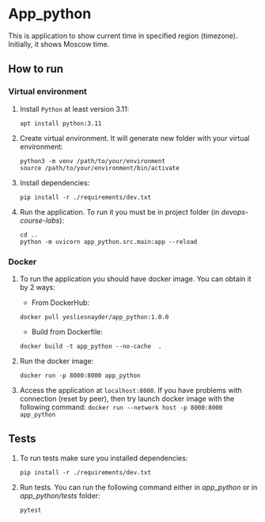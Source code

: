 # App_python

This is application to show current time in specified region (timezone).
Initially, it shows Moscow time.

## How to run

### Virtual environment

1. Install `Python` at least version 3.11:

    ```shell
    apt install python:3.11
   ```

1. Create virtual environment. It will generate new folder with your virtual environment:

    ```shell
    python3 -m venv /path/to/your/environment
   source /path/to/your/environment/bin/activate
   ```

1. Install dependencies:

    ```shell
   pip install -r ./requirements/dev.txt
   ```

1. Run the application. To run it you must be in project folder (in *devops-course-labs*):

    ```shell
   cd ..
   python -m uvicorn app_python.src.main:app --reload
   ```

### Docker

1. To run the application you should have docker image. You can obtain it by 2 ways:
   - From DockerHub:
   ```shell
   docker pull yesliesnayder/app_python:1.0.0
   ```
   
   - Build from Dockerfile:
   ```shell
   docker build -t app_python --no-cache  .
   ```

1. Run the docker image:

   ```shell
   docker run -p 8000:8000 app_python
   ```

1. Access the application at `localhost:8000`. If you have problems with connection
(reset by peer), then try launch docker image with the following
command: `docker run --network host -p 8000:8000 app_python`

## Tests

1. To run tests make sure you installed dependencies:

    ```shell
    pip install -r ./requirements/dev.txt
    ```

1. Run tests. You can run the following command either in *app_python* or in *app_python/tests* folder:

    ```shell
    pytest
    ```